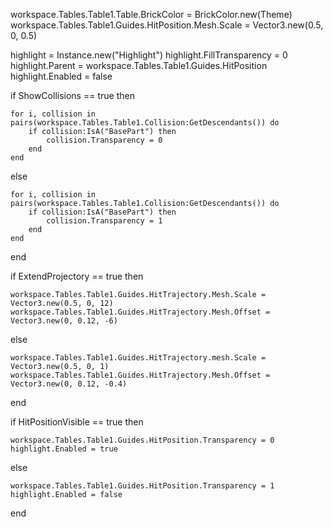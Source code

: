 workspace.Tables.Table1.Table.BrickColor = BrickColor.new(Theme)
workspace.Tables.Table1.Guides.HitPosition.Mesh.Scale = Vector3.new(0.5, 0, 0.5)

highlight = Instance.new("Highlight")
highlight.FillTransparency = 0
highlight.Parent = workspace.Tables.Table1.Guides.HitPosition
highlight.Enabled = false

if ShowCollisions == true then

    for i, collision in pairs(workspace.Tables.Table1.Collision:GetDescendants()) do
        if collision:IsA("BasePart") then
            collision.Transparency = 0
        end
    end
    
else
    
    for i, collision in pairs(workspace.Tables.Table1.Collision:GetDescendants()) do
        if collision:IsA("BasePart") then
            collision.Transparency = 1
        end
    end
end

if ExtendProjectory == true then
    
    workspace.Tables.Table1.Guides.HitTrajectory.Mesh.Scale = Vector3.new(0.5, 0, 12)
    workspace.Tables.Table1.Guides.HitTrajectory.Mesh.Offset = Vector3.new(0, 0.12, -6)
    
else
    
    workspace.Tables.Table1.Guides.HitTrajectory.mesh.Scale = Vector3.new(0.5, 0, 1)
    workspace.Tables.Table1.Guides.HitTrajectory.Mesh.Offset = Vector3.new(0, 0.12, -0.4)
    
end

if HitPositionVisible == true then
    
    workspace.Tables.Table1.Guides.HitPosition.Transparency = 0
    highlight.Enabled = true
    
else
    
    workspace.Tables.Table1.Guides.HitPosition.Transparency = 1
    highlight.Enabled = false
    
end
